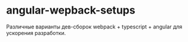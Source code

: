 # angular-wepback-setups

Различные варианты дев-сборок webpack + typescript + angular для ускорения разработки.
